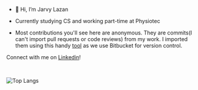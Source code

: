 - 👋 Hi, I’m Jarvy Lazan
- Currently studying CS and working part-time at Physiotec

- Most contributions you'll see here are anonymous. They are commits(I can't import pull requests or code reviews) from my work. I imported them using this handy  <a href="https://github.com/miromannino/Contributions-Importer-For-Github">tool</a> as we use Bitbucket for version control.


Connect with me on <a href="https://www.linkedin.com/in/jarvy-lazan-22445021b">Linkedin</a>!


<br>

![Top Langs](https://github-readme-stats.vercel.app/api/top-langs/?username=isthisnamegood&layout=compact&theme=dark)

<!---
isthisnamegood/isthisnamegood is a ✨ special ✨ repository because its `README.md` (this file) appears on your GitHub profile.
You can click the Preview link to take a look at your changes.
--->
